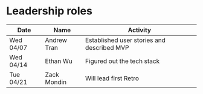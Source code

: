 # Leadership roles

| Date      | Name              | Activity                                               |
|-----------|-------------------|--------------------------------------------------------|
| Wed 04/07 | Andrew Tran       | Established user stories and described MVP             | 
| Wed 04/14 | Ethan Wu          | Figured out the tech stack                             | 
| Tue 04/21 | Zack Mondin       | Will lead first Retro                                  |
